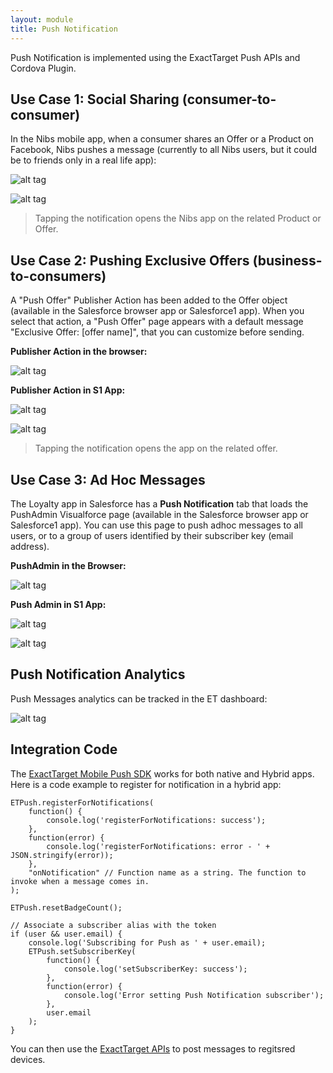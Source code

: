 ```yaml
---
layout: module
title: Push Notification
---
```


Push Notification is implemented using the ExactTarget Push APIs and Cordova Plugin.

## Use Case 1: Social Sharing (consumer-to-consumer)

In the Nibs mobile app, when a consumer shares an Offer or a Product on Facebook, Nibs pushes a message (currently to all Nibs users, but it could be to friends only in a real life app):

![alt tag](images/push_facebook.png)

![alt tag](images/push_facebook_notification.png)

> Tapping the notification opens the Nibs app on the related Product or Offer.

## Use Case 2: Pushing Exclusive Offers (business-to-consumers)

A "Push Offer" Publisher Action has been added to the Offer object (available in the Salesforce browser app or Salesforce1 app). When you select that action, a "Push Offer" page appears with a default message "Exclusive Offer: [offer name]", that you can customize before sending.

<strong>Publisher Action in the browser:</strong>

![alt tag](images/push_offer.png)

<strong>Publisher Action in S1 App:</strong>

![alt tag](images/push_offer_s1.png)


![alt tag](images/push_offer_notification.png)

> Tapping the notification opens the app on the related offer.

## Use Case 3: Ad Hoc Messages

The Loyalty app in Salesforce has a <strong>Push Notification</strong> tab that loads the PushAdmin Visualforce page (available in the Salesforce browser app or Salesforce1 app). You can use this page to push adhoc messages to all users, or to a group of users identified by their subscriber key (email address).

<strong>PushAdmin in the Browser:</strong>

![alt tag](images/push_adhoc.png)

<strong>Push Admin in S1 App:</strong>

![alt tag](images/push_adhoc_s1.PNG)


![alt tag](images/push_adhoc_notification.png)


## Push Notification Analytics

Push Messages analytics can be tracked in the ET dashboard:

![alt tag](images/push_etdash.png)

## Integration Code

The [ExactTarget Mobile Push SDK](https://code.exacttarget.com/apis-sdks/mobilepush-sdks/) works for both native and Hybrid apps. Here is a code example to register for notification in a hybrid app:

```
ETPush.registerForNotifications(
    function() {
        console.log('registerForNotifications: success');
    },
    function(error) {
        console.log('registerForNotifications: error - ' + JSON.stringify(error));
    },
    "onNotification" // Function name as a string. The function to invoke when a message comes in.
);

ETPush.resetBadgeCount();

// Associate a subscriber alias with the token
if (user && user.email) {
    console.log('Subscribing for Push as ' + user.email);
    ETPush.setSubscriberKey(
        function() {
            console.log('setSubscriberKey: success');
        },
        function(error) {
            console.log('Error setting Push Notification subscriber');
        },
        user.email
    );
}
```

You can then use the [ExactTarget APIs](http://code.exacttarget.com/apis-sdks/rest-api/) to post messages to regitsred devices.
